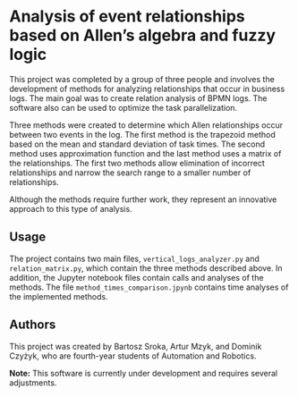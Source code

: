 # Analysis of event relationships based on Allen’s algebra and fuzzy logic

This project was completed by a group of three people and involves the development of methods for analyzing
relationships that occur in business logs. The main goal was to create relation analysis of BPMN logs. The software also
can be used to optimize the task parallelization.

Three methods were created to determine which Allen relationships occur between two events in the log. The first method
is the trapezoid method based on the mean and standard deviation of task times. The second method uses approximation
function and the last method uses a matrix of the relationships. The first two methods allow elimination of incorrect
relationships and narrow the search range to a smaller number of relationships.

Although the methods require further work, they represent an innovative approach to this type of analysis.

## Usage

The project contains two main files, `vertical_logs_analyzer.py` and `relation_matrix.py`, which contain the three
methods described above. In addition, the Jupyter notebook files contain calls and analyses of the methods. The
file `method_times_comparison.jpynb` contains time analyses of the implemented methods.

## Authors

This project was created by Bartosz Sroka, Artur Mzyk, and Dominik Czyżyk, who are fourth-year students of Automation
and Robotics.

**Note:** This software is currently under development and requires several adjustments.